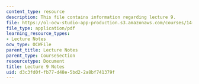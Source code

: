 ```yaml
---
content_type: resource
description: This file contains information regarding lecture 9.
file: https://ol-ocw-studio-app-production.s3.amazonaws.com/courses/14-581-international-economics-i-spring-2013/d3c3fd0ffb77d48e5bd22a8bf741379f_MIT14_581S13_classnotes9.pdf
file_type: application/pdf
learning_resource_types:
- Lecture Notes
ocw_type: OCWFile
parent_title: Lecture Notes
parent_type: CourseSection
resourcetype: Document
title: Lecture 9 Notes
uid: d3c3fd0f-fb77-d48e-5bd2-2a8bf741379f
---
```

